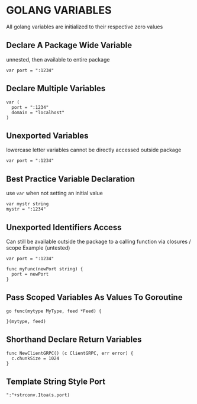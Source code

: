 # GOLANG VARIABLES
All golang variables are initialized to their respective zero values

## Declare A Package Wide Variable
unnested, then available to entire package
```golang
var port = ":1234"
```

## Declare Multiple Variables
```golang
var (
  port = ":1234"
  domain = "localhost"
)
```
## Unexported Variables
lowercase letter variables cannot be directly accessed outside package
```golang
var port = ":1234"
```

## Best Practice Variable Declaration
use `var` when not setting an initial value
```golang
var mystr string
mystr = ":1234"
```

## Unexported Identifiers Access
Can still be available outside the package to a calling function via closures / scope
Example (untested)
```golang
var port = ":1234"

func myFunc(newPort string) {
  port = newPort
}
```

## Pass Scoped Variables As Values To Goroutine
```golang
go func(mytype MyType, feed *Feed) {

}(mytype, feed)
```

## Shorthand Declare Return Variables
```golang
func NewClientGRPC() (c ClientGRPC, err error) {
  c.chunkSize = 1024
}
```

## Template String Style Port
```golang
":"+strconv.Itoa(s.port)
```
